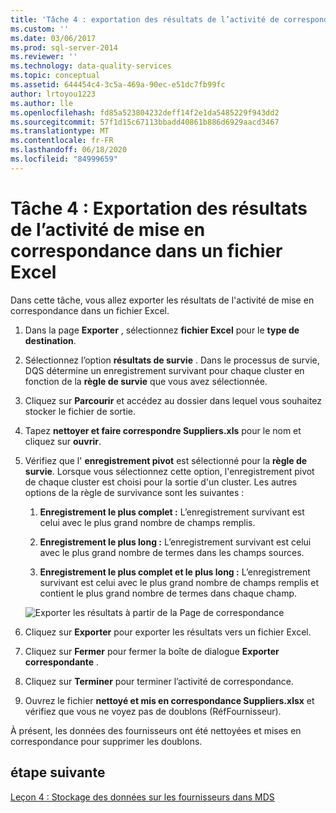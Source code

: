 ```yaml
---
title: 'Tâche 4 : exportation des résultats de l’activité de correspondance dans un fichier Excel | Microsoft Docs'
ms.custom: ''
ms.date: 03/06/2017
ms.prod: sql-server-2014
ms.reviewer: ''
ms.technology: data-quality-services
ms.topic: conceptual
ms.assetid: 644454c4-3c5a-469a-90ec-e51dc7fb99fc
author: lrtoyou1223
ms.author: lle
ms.openlocfilehash: fd85a523804232deff14f2e1da5485229f943dd2
ms.sourcegitcommit: 57f1d15c67113bbadd40861b886d6929aacd3467
ms.translationtype: MT
ms.contentlocale: fr-FR
ms.lasthandoff: 06/18/2020
ms.locfileid: "84999659"
---
```

# <a name="task-4-exporting-the-results-from-matching-activity-to-an-excel-file"></a>Tâche 4 : Exportation des résultats de l’activité de mise en correspondance dans un fichier Excel
  Dans cette tâche, vous allez exporter les résultats de l'activité de mise en correspondance dans un fichier Excel.

1.  Dans la page **Exporter** , sélectionnez **fichier Excel** pour le **type de destination**.

2.  Sélectionnez l’option **résultats de survie** . Dans le processus de survie, DQS détermine un enregistrement survivant pour chaque cluster en fonction de la **règle de survie** que vous avez sélectionnée.

3.  Cliquez sur **Parcourir** et accédez au dossier dans lequel vous souhaitez stocker le fichier de sortie.

4.  Tapez **nettoyer et faire correspondre Suppliers.xls** pour le nom et cliquez sur **ouvrir**.

5.  Vérifiez que l' **enregistrement pivot** est sélectionné pour la **règle de survie**. Lorsque vous sélectionnez cette option, l'enregistrement pivot de chaque cluster est choisi pour la sortie d'un cluster. Les autres options de la règle de survivance sont les suivantes :

    1.  **Enregistrement le plus complet :** L’enregistrement survivant est celui avec le plus grand nombre de champs remplis.

    2.  **Enregistrement le plus long :** L’enregistrement survivant est celui avec le plus grand nombre de termes dans les champs sources.

    3.  **Enregistrement le plus complet et le plus long :** L’enregistrement survivant est celui avec le plus grand nombre de champs remplis et contient le plus grand nombre de termes dans chaque champ.

     ![Exporter les résultats à partir de la Page de correspondance](../../2014/tutorials/media/et-exportingtheresultsfrommatoanexcelfile.jpg "Exporter les résultats à partir de la Page de correspondance")

6.  Cliquez sur **Exporter** pour exporter les résultats vers un fichier Excel.

7.  Cliquez sur **Fermer** pour fermer la boîte de dialogue **Exporter correspondante** .

8.  Cliquez sur **Terminer** pour terminer l’activité de correspondance.

9. Ouvrez le fichier **nettoyé et mis en correspondance Suppliers.xlsx** et vérifiez que vous ne voyez pas de doublons (RéfFournisseur).

 À présent, les données des fournisseurs ont été nettoyées et mises en correspondance pour supprimer les doublons.

## <a name="next-step"></a>étape suivante
 [Leçon 4 : Stockage des données sur les fournisseurs dans MDS](../../2014/tutorials/lesson-4-storing-supplier-data-in-mds.md)


